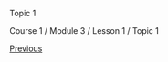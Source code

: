 Topic 1

Course 1 / Module 3 / Lesson 1 / Topic 1

[Previous][]


[Previous]: /content/microsoft-learning/course-1/module-3/lesson-1/topic-4.html